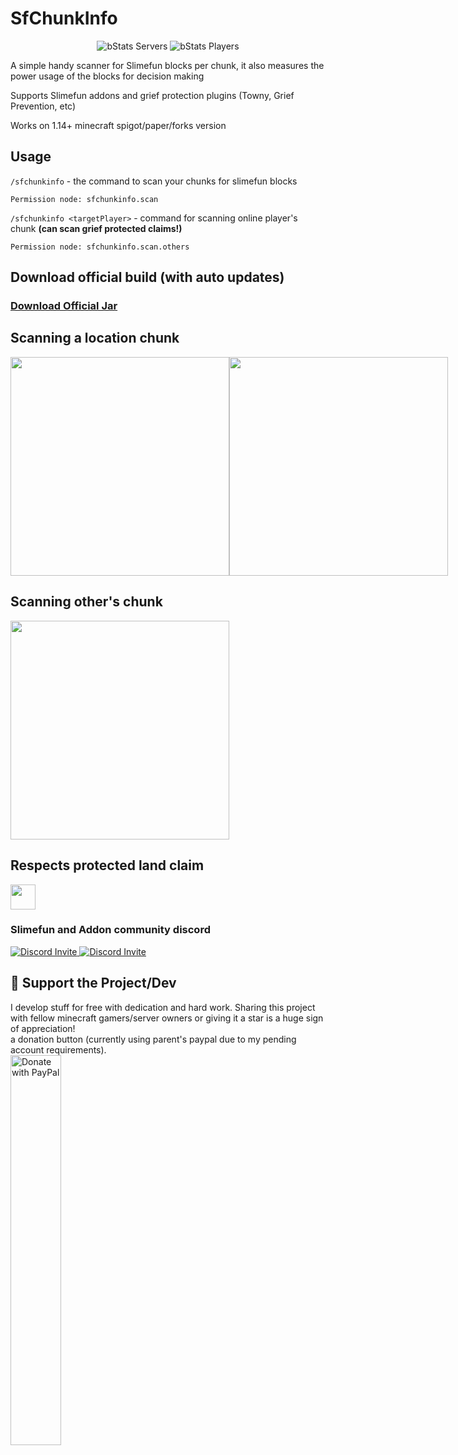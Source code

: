 # SfChunkInfo

<div align="center">

![bStats Servers](https://img.shields.io/bstats/servers/13713)
![bStats Players](https://img.shields.io/bstats/players/13713)

</div>

A simple handy scanner for Slimefun blocks per chunk, it also measures the power usage of the blocks for decision making

Supports Slimefun addons and grief protection plugins (Towny, Grief Prevention, etc)

Works on 1.14+ minecraft spigot/paper/forks version

## Usage
```/sfchunkinfo``` - the command to scan your chunks for slimefun blocks

```Permission node: sfchunkinfo.scan```

```/sfchunkinfo <targetPlayer>``` - command for scanning online player's chunk **(can scan grief protected claims!)**

```Permission node: sfchunkinfo.scan.others```

## Download official build (with auto updates)
### [Download Official Jar](https://blob.build/project/SfChunkInfo)


## Scanning a location chunk
<div align="center">
  <div style="display: flex;">
    <img src="https://user-images.githubusercontent.com/88238718/147554820-b1c1ec93-0e7a-4657-99d9-d091a4593b5d.png" height="350px" style="vertical-align: top;"></img>
    <img src="https://user-images.githubusercontent.com/88238718/147554808-5879f6a6-0011-46fe-89d2-c35e2f070c49.png" height="350px" style="vertical-align: top;"></img>
  </div>
</div>

## Scanning other's chunk
<div align="center">
  <div style="display: flex;">
    <img style="margin: center;" src="https://user-images.githubusercontent.com/88238718/147554814-c6c49d33-fec3-4850-a01a-1fb61d28b438.png" height="350px" style="vertical-align: top;"></img>
  </div>
</div>

## Respects protected land claim 
<div align="center">
  <div style="display: flex;">
   <img style="margin: center;" src="https://user-images.githubusercontent.com/88238718/147397288-5a8070bf-6b81-4e2d-abce-8a8c3e747172.png" height="40px" style="vertical-align: top;"></img>
  </div>
</div>

### Slimefun and Addon community discord
<p>
  <a href="https://discord.gg/slimefun">
    <img src="https://discordapp.com/api/guilds/565557184348422174/widget.png?style=banner3" alt="Discord Invite"/>
  </a>
  <a href="https://discord.gg/SqD3gg5SAU">
    <img src="https://discordapp.com/api/guilds/809178621424041997/widget.png?style=banner3" alt="Discord Invite"/>
  </a>
</p>

## 💖 Support the Project/Dev
I develop stuff for free with dedication and hard work. Sharing this project with fellow minecraft gamers/server owners or giving it a star is a huge sign of appreciation!</br>
a donation button (currently using parent's paypal due to my pending account requirements).<br/>
<a href="https://www.paypal.com/paypalme/ameliaOrbeta" target=_blank>
  <img src="https://raw.githubusercontent.com/stefan-niedermann/paypal-donate-button/master/paypal-donate-button.png" alt="Donate with PayPal" width="40%" />
</a>
